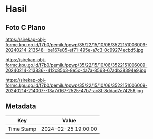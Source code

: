 # Hasil

## Foto C Plano

https://sirekap-obj-formc.kpu.go.id/f7b0/pemilu/ppwp/35/22/15/10/06/3522151006009-20240214-213548--be167e05-ef71-495e-a7c3-0c99274ecbd5.jpg

https://sirekap-obj-formc.kpu.go.id/f7b0/pemilu/ppwp/35/22/15/10/06/3522151006009-20240214-213836--412c85b3-8e5c-4a7a-8568-67adb38394e9.jpg

https://sirekap-obj-formc.kpu.go.id/f7b0/pemilu/ppwp/35/22/15/10/06/3522151006009-20240214-214007--13a7d167-2525-47b7-ac8f-8ddad7e74256.jpg


## Metadata

| Key        | Value               |
| ---------- | ------------------- |
| Time Stamp | 2024-02-25 19:00:00 |



